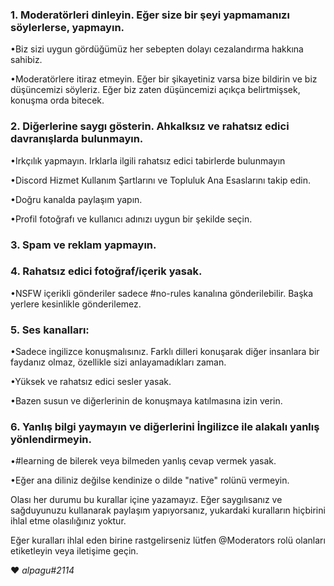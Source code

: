 ### 1. Moderatörleri dinleyin. Eğer size bir şeyi yapmamanızı söylerlerse, yapmayın.


  •Biz sizi uygun gördüğümüz her sebepten dolayı cezalandırma hakkına sahibiz.


  •Moderatörlere itiraz etmeyin. Eğer bir şikayetiniz varsa bize bildirin ve biz düşüncemizi söyleriz. Eğer biz zaten düşüncemizi açıkça belirtmişsek, konuşma orda bitecek. 


### 2. Diğerlerine saygı gösterin. Ahkalksız ve rahatsız edici davranışlarda bulunmayın.

  •Irkçılık yapmayın. Irklarla ilgili rahatsız edici tabirlerde bulunmayın

  •Discord Hizmet Kullanım Şartlarını ve Topluluk Ana Esaslarını takip edin. 

  •Doğru kanalda paylaşım yapın.

  •Profil fotoğrafı ve kullanıcı adınızı uygun bir şekilde seçin.

### 3. Spam ve reklam yapmayın.

### 4. Rahatsız edici fotoğraf/içerik yasak.

 •NSFW içerikli gönderiler sadece #no-rules kanalına gönderilebilir. Başka yerlere kesinlikle gönderilemez.

### 5. Ses kanalları:

  •Sadece ingilizce konuşmalısınız. Farklı dilleri konuşarak diğer insanlara bir faydanız olmaz, özellikle sizi anlayamadıkları zaman.

  •Yüksek ve rahatsız edici sesler yasak.

  •Bazen susun ve diğerlerinin de konuşmaya katılmasına izin verin.

### 6. Yanlış bilgi yaymayın ve diğerlerini İngilizce ile alakalı yanlış yönlendirmeyin.

  •#learning de bilerek veya bilmeden yanlış cevap vermek yasak.

  •Eğer ana diliniz değilse kendinize o dilde "native" rolünü vermeyin.

Olası her durumu bu kurallar içine yazamayız. Eğer saygılısanız ve sağduyunuzu kullanarak paylaşım yapıyorsanız, yukardaki kuralların hiçbirini ihlal etme olasılığınız yoktur.

Eğer kuralları ihlal eden birine rastgelirseniz lütfen @Moderators rolü olanları etiketleyin veya iletişime geçin.

❤️ _alpagu#2114_